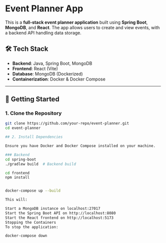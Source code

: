 # Event Planner App

This is a **full-stack event planner application** built using **Spring Boot**, **MongoDB**, and **React**. The app allows users to create and view events, with a backend API handling data storage.

## 🛠️ Tech Stack

- **Backend**: Java, Spring Boot, MongoDB
- **Frontend**: React (Vite)
- **Database**: MongoDB (Dockerized)
- **Containerization**: Docker & Docker Compose

---

## 🚀 Getting Started

### **1. Clone the Repository**

```sh
git clone https://github.com/your-repo/event-planner.git
cd event-planner

## 2. Install Dependencies

Ensure you have Docker and Docker Compose installed on your machine.

### Backend
cd spring-boot
./gradlew build  # Backend build

cd frontend
npm install


docker-compose up --build

This will:

Start a MongoDB instance on localhost:27017
Start the Spring Boot API on http://localhost:8080
Start the React frontend on http://localhost:5173
Stopping the Containers
To stop the application:

docker-compose down







